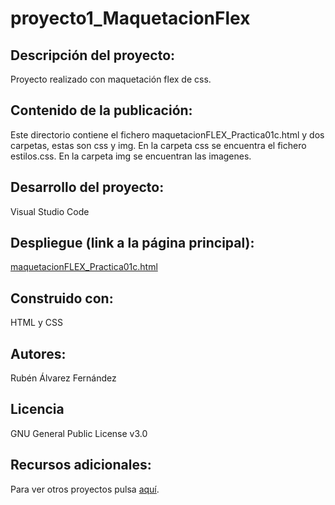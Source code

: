 # proyecto1_MaquetacionFlex
## Descripción del proyecto:
Proyecto realizado con maquetación flex de css.
## Contenido de la publicación:
Este directorio contiene el fichero maquetacionFLEX_Practica01c.html y dos carpetas, estas son css y img.
En la carpeta css se encuentra el fichero estilos.css.
En la carpeta img se encuentran las imagenes.
## Desarrollo del proyecto:
Visual Studio Code
## Despliegue (link a la página principal):
[maquetacionFLEX_Practica01c.html](https://github.com/NEBUR342/proyecto1_MaquetacionFlex/blob/main/mflexP01c_AlvarezFernandezRuben/maquetacionFLEX_Practica01c.html)
## Construido con:
HTML y CSS
## Autores:
Rubén Álvarez Fernández
## Licencia
GNU General Public License v3.0
## Recursos adicionales:
Para ver otros proyectos pulsa [aquí](https://github.com/NEBUR342?tab=repositories).
